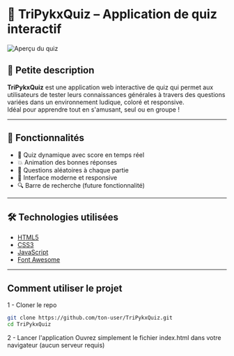 # 🧠 TriPykxQuiz – Application de quiz interactif

![Aperçu du quiz](./quizz_image.png)

## 📝 Petite description

**TriPykxQuiz** est une application web interactive de quiz qui permet aux utilisateurs de tester leurs connaissances générales à travers des questions variées dans un environnement ludique, coloré et responsive.  
Idéal pour apprendre tout en s'amusant, seul ou en groupe !

---

## 🚀 Fonctionnalités

- 🎯 Quiz dynamique avec score en temps réel
- 💥 Animation des bonnes réponses
- 🤖 Questions aléatoires à chaque partie
- 🎨 Interface moderne et responsive
- 🔍 Barre de recherche (future fonctionnalité)


---

## 🛠️ Technologies utilisées

- [HTML5](https://developer.mozilla.org/fr/docs/Web/HTML) 
- [CSS3](https://developer.mozilla.org/fr/docs/Web/CSS) 
- [JavaScript](https://developer.mozilla.org/fr/docs/Web/JavaScript) 
- [Font Awesome](https://fontawesome.com/) 

---
## Comment utiliser le projet
1 - Cloner le repo
```bash
git clone https://github.com/ton-user/TriPykxQuiz.git
cd TriPykxQuiz
```
2 - Lancer l'application
Ouvrez simplement le fichier index.html dans votre navigateur (aucun serveur requis)
